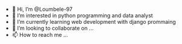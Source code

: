 - 👋 Hi, I’m @Loumbele-97
- 👀 I’m interested in python programming and data analyst
- 🌱 I’m currently learning web development with django prommaing
- 💞️ I’m looking to collaborate on ...
- 📫 How to reach me ...

<!---
Loumbele-97/Loumbele-97 is a ✨ special ✨ repository because its `README.md` (this file) appears on your GitHub profile.
You can click the Preview link to take a look at your changes.
--->
